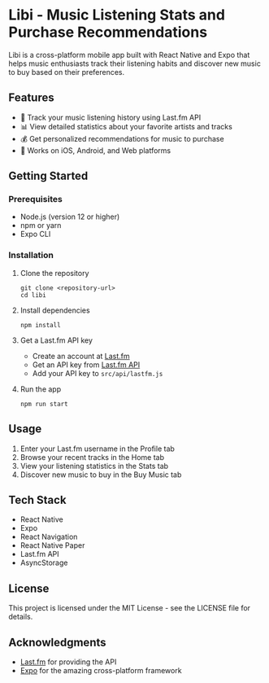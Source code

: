 # Libi - Music Listening Stats and Purchase Recommendations

Libi is a cross-platform mobile app built with React Native and Expo that helps music enthusiasts track their listening habits and discover new music to buy based on their preferences.

## Features

- 🎵 Track your music listening history using Last.fm API
- 📊 View detailed statistics about your favorite artists and tracks
- 💰 Get personalized recommendations for music to purchase
- 📱 Works on iOS, Android, and Web platforms

## Getting Started

### Prerequisites

- Node.js (version 12 or higher)
- npm or yarn
- Expo CLI

### Installation

1. Clone the repository
   ```
   git clone <repository-url>
   cd libi
   ```

2. Install dependencies
   ```
   npm install
   ```

3. Get a Last.fm API key
   - Create an account at [Last.fm](https://www.last.fm/)
   - Get an API key from [Last.fm API](https://www.last.fm/api/account/create)
   - Add your API key to `src/api/lastfm.js`

4. Run the app
   ```
   npm run start
   ```

## Usage

1. Enter your Last.fm username in the Profile tab
2. Browse your recent tracks in the Home tab
3. View your listening statistics in the Stats tab
4. Discover new music to buy in the Buy Music tab

## Tech Stack

- React Native
- Expo
- React Navigation
- React Native Paper
- Last.fm API
- AsyncStorage

## License

This project is licensed under the MIT License - see the LICENSE file for details.

## Acknowledgments

- [Last.fm](https://www.last.fm/) for providing the API
- [Expo](https://expo.dev/) for the amazing cross-platform framework